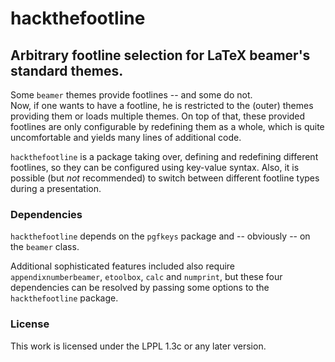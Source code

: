 # hackthefootline
## Arbitrary footline selection for LaTeX beamer's standard themes.

Some `beamer` themes provide footlines -- and some do not.  
Now, if one wants to have a footline, he is restricted to the (outer) themes providing them or loads multiple themes. On top of that, these provided footlines are only configurable by redefining them as a whole, which is quite uncomfortable and yields many lines of additional code.

`hackthefootline` is a package taking over, defining and redefining different footlines, so they can be configured using key-value syntax. Also, it is possible (but *not* recommended) to switch between different footline types during a presentation.



### Dependencies
`hackthefootline` depends on the `pgfkeys` package and -- obviously -- on the `beamer` class.  

Additional sophisticated features included also require `appendixnumberbeamer`, `etoolbox`, `calc` and `numprint`, but these four dependencies can be resolved by passing some options to the `hackthefootline` package.

### License
This work is licensed under the LPPL 1.3c or any later version.
